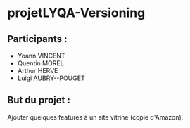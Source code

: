 # projetLYQA-Versioning

## Participants :
- Yoann VINCENT
- Quentin MOREL
- Arthur HERVE
- Luigi AUBRY--POUGET

## But du projet :

Ajouter quelques features à un site vitrine (copie d'Amazon).

